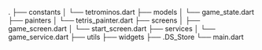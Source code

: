 .
├── constants
│   └── tetrominos.dart
├── models
│   └── game_state.dart
├── painters
│   └── tetris_painter.dart
├── screens
│   ├── game_screen.dart
│   └── start_screen.dart
├── services
│   └── game_service.dart
├── utils
├── widgets
├── .DS_Store
└── main.dart